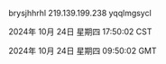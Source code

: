 brysjhhrhl 219.139.199.238 yqqlmgsycl

2024年 10月 24日 星期四 17:50:02 CST

2024年 10月 24日 星期四 09:50:02 GMT
